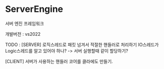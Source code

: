 # ServerEngine
서버 엔진 프레임워크

개발버전 : vs2022

TODO :
[SERVER] 
로직스레드로 패킷 넘겨서 적절한 핸들러로 처리하기
IO스레드가 Logic스레드를 알고 있어야 하나?
  -> 서버 실행할때 같이 할당하기?
  
[CLIENT]
서버가 사용하는 핸들러 코어를 클라에도 만들기.
  
